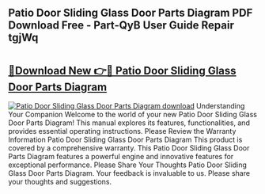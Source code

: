 ## Patio Door Sliding Glass Door Parts Diagram PDF Download Free - Part-QyB User Guide Repair tgjWq

# <h2><a href="http://dfhlnu.blite.top/?on=Patio+Door+Sliding+Glass+Door+Parts+Diagram">🔗Download New 👉🔴 Patio Door Sliding Glass Door Parts Diagram</a></h2>

[![Patio Door Sliding Glass Door Parts Diagram download](https://i.imgur.com/lujVjoI.png)](http://dfhlnu.blite.top/?on=Patio+Door+Sliding+Glass+Door+Parts+Diagram)
Understanding Your Companion Welcome to the world of your new Patio Door Sliding Glass Door Parts Diagram! This manual explores its features, functionalities, and provides essential operating instructions. Please Review the Warranty Information Patio Door Sliding Glass Door Parts Diagram This product is covered by a comprehensive warranty. This Patio Door Sliding Glass Door Parts Diagram features a powerful engine and innovative features for exceptional performance. Please Share Your Thoughts Patio Door Sliding Glass Door Parts Diagram. Your feedback is invaluable to us. Please share your thoughts and suggestions.
